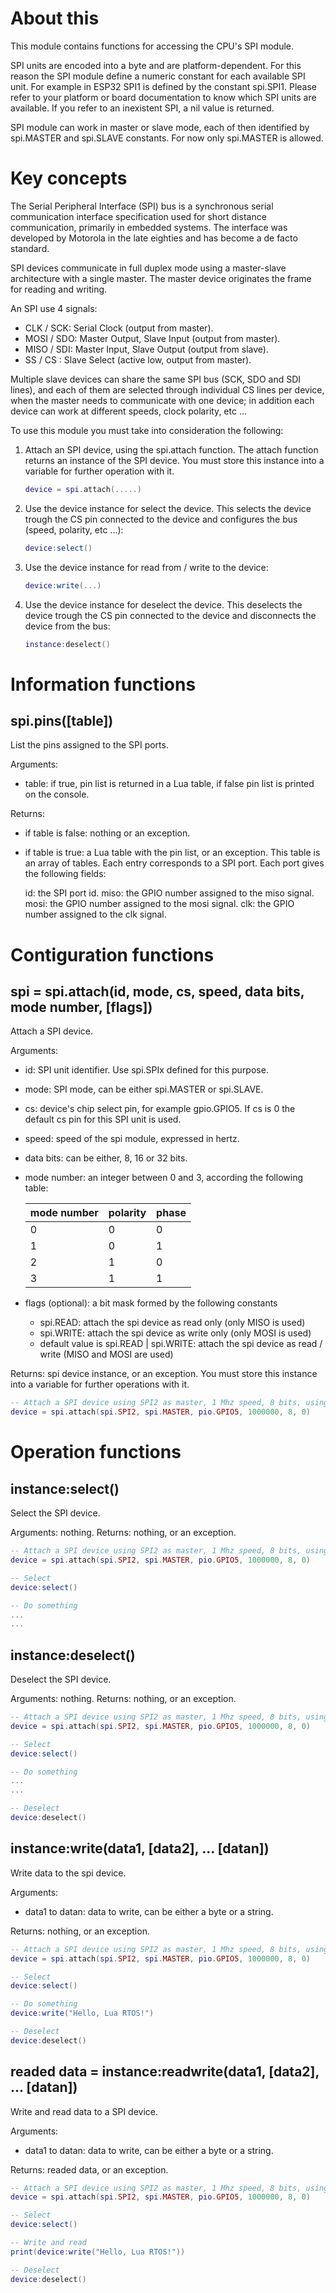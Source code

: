 # About this

This module contains functions for accessing the CPU's SPI module.

SPI units are encoded into a byte and are platform-dependent. For this reason the SPI module define a numeric constant for each available SPI unit. For example in ESP32 SPI1 is defined by the constant spi.SPI1. Please refer to your platform or board documentation to know which SPI units are available. If you refer to an inexistent SPI, a nil value is returned.

SPI module can work in master or slave mode, each of then identified by spi.MASTER and spi.SLAVE constants. For now only spi.MASTER is allowed.


# Key concepts

The Serial Peripheral Interface (SPI) bus is a synchronous serial communication interface specification used for short distance communication, primarily in embedded systems. The interface was developed by Motorola in the late eighties and has become a de facto standard.

SPI devices communicate in full duplex mode using a master-slave architecture with a single master. The master device originates the frame for reading and writing. 

An SPI use 4 signals:

* CLK / SCK: Serial Clock (output from master).
* MOSI / SDO: Master Output, Slave Input (output from master).
* MISO / SDI: Master Input, Slave Output (output from slave).
* SS   / CS : Slave Select (active low, output from master).

Multiple slave devices can share the same SPI bus (SCK, SDO and SDI lines), and each of them are selected through individual CS lines per device, when the master needs to communicate with one device; in addition each device can work at different speeds, clock polarity, etc ...

To use this module you must take into consideration the following:

1. Attach an SPI device, using the spi.attach function. The attach function returns an instance of the SPI device. You must store this instance into a variable for further operation with it.

   ```lua
   device = spi.attach(.....)
   ```

2. Use the device instance for select the device. This selects the device trough the CS pin connected to the device and configures the bus (speed, polarity, etc ...):

   ```lua
   device:select()
   ```

3. Use the device instance for read from / write to the device:

   ```lua
   device:write(...)
   ```

4. Use the device instance for deselect the device. This deselects the device trough the CS pin connected to the device and disconnects the device from the bus:

   ```lua
   instance:deselect()
   ```

# Information functions

## spi.pins([table])

List the pins assigned to the SPI ports.

Arguments:

* table: if true, pin list is returned in a Lua table, if false pin list is printed on the console.

Returns:

* if table is false: nothing or an exception.

* if table is true: a Lua table with the pin list, or an exception. This table is an array of tables. Each entry corresponds to a SPI port. Each port gives the following fields:

  id: the SPI port id.
  miso: the GPIO number assigned to the miso signal.
  mosi: the GPIO number assigned to the mosi signal.
  clk: the GPIO number assigned to the clk signal.

# Contiguration functions

## spi = spi.attach(id, mode, cs, speed, data bits, mode number, [flags])

Attach a SPI device.

Arguments:

* id: SPI unit identifier. Use spi.SPIx defined for this purpose.
* mode: SPI mode, can be either spi.MASTER or spi.SLAVE.
* cs: device's chip select pin, for example gpio.GPIO5. If cs is 0 the default cs pin for this SPI unit is used.
* speed: speed of the spi module, expressed in hertz.
* data bits: can be either, 8, 16 or 32 bits.
* mode number: an integer between 0 and 3, according the following table:

  |mode number|polarity|phase|
  |-----------|--------|-----|
  |     0     |   0    |  0  |
  |     1     |   0    |  1  |
  |     2     |   1    |  0  |
  |     3     |   1    |  1  |


* flags (optional): a bit mask formed by the following constants
   * spi.READ: attach the spi device as read only (only MISO is used)
   * spi.WRITE: attach the spi device as write only (only MOSI is used)
   * default value is spi.READ | spi.WRITE: attach the spi device as read / write (MISO and MOSI are used)


Returns: spi device instance, or an exception. You must store this instance into a variable for further operations with it.

```lua
-- Attach a SPI device using SPI2 as master, 1 Mhz speed, 8 bits, using GPIO5 as CS, number mode 0
device = spi.attach(spi.SPI2, spi.MASTER, pio.GPIO5, 1000000, 8, 0)
```

# Operation functions

## instance:select()

Select the SPI device.

Arguments: nothing.
Returns: nothing, or an exception.


```lua
-- Attach a SPI device using SPI2 as master, 1 Mhz speed, 8 bits, using GPIO5 as CS, number mode 0
device = spi.attach(spi.SPI2, spi.MASTER, pio.GPIO5, 1000000, 8, 0)

-- Select
device:select()

-- Do something
...
...
```


## instance:deselect()

Deselect the SPI device.

Arguments: nothing.
Returns: nothing, or an exception.


```lua
-- Attach a SPI device using SPI2 as master, 1 Mhz speed, 8 bits, using GPIO5 as CS, number mode 0
device = spi.attach(spi.SPI2, spi.MASTER, pio.GPIO5, 1000000, 8, 0)

-- Select
device:select()

-- Do something
...
...

-- Deselect
device:deselect()
```


## instance:write(data1, [data2], ... [datan])

Write data to the spi device.

Arguments:
* data1 to datan: data to write, can be either a byte or a string.

Returns: nothing, or an exception.

```lua
-- Attach a SPI device using SPI2 as master, 1 Mhz speed, 8 bits, using GPIO5 as CS, number mode 0
device = spi.attach(spi.SPI2, spi.MASTER, pio.GPIO5, 1000000, 8, 0)

-- Select
device:select()

-- Do something
device:write("Hello, Lua RTOS!")

-- Deselect
device:deselect()
```


## readed data = instance:readwrite(data1, [data2], ... [datan])

Write and read data to a SPI device.

Arguments:
* data1 to datan: data to write, can be either a byte or a string.

Returns: readed data, or an exception.

```lua
-- Attach a SPI device using SPI2 as master, 1 Mhz speed, 8 bits, using GPIO5 as CS, number mode 0
device = spi.attach(spi.SPI2, spi.MASTER, pio.GPIO5, 1000000, 8, 0)

-- Select
device:select()

-- Write and read
print(device:write("Hello, Lua RTOS!"))

-- Deselect
device:deselect()
```